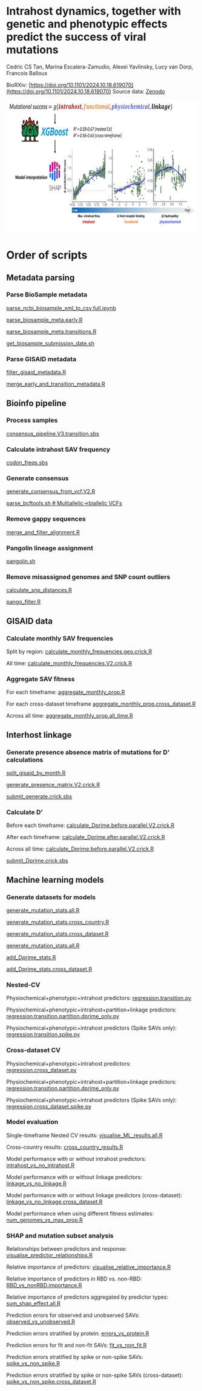 # Intrahost dynamics, together with genetic and phenotypic effects predict the success of viral mutations
Cedric CS Tan, Marina Escalera-Zamudio, Alexei Yavlinsky, Lucy van Dorp, Francois Balloux

BioRXiv: [https://doi.org/10.1101/2024.10.18.619070](https://doi.org/10.1101/2024.10.18.619070)
Source data: [Zenodo](https://doi.org/10.5281/zenodo.15255016)

<img src="git_figures/schematics.png" alt="Intrahost diversity predicts mutational fitness" width="700" height="350">

# Order of scripts

## Metadata parsing
### Parse BioSample metadata
[parse_ncbi_biosample_xml_to_csv.full.ipynb](download_scripts/parse_ncbi_biosample_xml_to_csv.full.ipynb)

[parse_biosample_meta.early.R](download_scripts/parse_biosample_meta.early.R)

[parse_biosample_meta.transitions.R](download_scripts/parse_biosample_meta.transitions.R)

[get_biosample_submission_date.sh](download_scripts/get_biosample_submission_date.sh)

### Parse GISAID metadata
[filter_gisaid_metadata.R](download_scripts/filter_gisaid_metadata.R)

[merge_early_and_transition_metadata.R](download_scripts/merge_early_and_transition_metadata.R)

## Bioinfo pipeline
### Process samples
[consensus_pipeline.V3.transition.sbs](pipeline_scripts/consensus_pipeline.V3.transition.sbs)

### Calculate intrahost SAV frequency
[codon_freqs.sbs](pipeline_scripts/codon_freqs.sbs)

### Generate consensus
[generate_consensus_from_vcf.V2.R](pipeline_scripts/consensus_pipeline.V3.transition.sbs)

[parse_bcftools.sh # Multiallelic->biallelic VCFs](pipeline_scripts/parse_bcftools.sh)

### Remove gappy sequences
[merge_and_filter_alignment.R](qc_scripts/merge_and_filter_alignment.R)

### Pangolin lineage assignment
[pangolin.sh](qc_scripts/pangolin.sh)

### Remove misassigned genomes and SNP count outliers
[calculate_snp_distances.R](qc_scripts/calculate_snp_distances.R)

[pango_filter.R](qc_scripts/pango_filter.R)

## GISAID data
### Calculate monthly SAV frequencies
Split by region: [calculate_monthly_frequencies.geo.crick.R](gisaid_scripts/calculate_monthly_frequencies.geo.crick.R) 

All time: [calculate_monthly_frequencies.V2.crick.R](gisaid_scripts/calculate_monthly_frequencies.V2.crick.R) 

### Aggregate SAV fitness
For each timeframe: [aggregate_monthly_prop.R](gisaid_scripts/aggregate_monthly_prop.R) 

For each cross-dataset timeframe [aggregate_monthly_prop.cross_dataset.R](gisaid_scripts/parse_ncbi_biosample_xml_to_csv.full.ipynb)

Across all time: [aggregate_monthly_prop.all_time.R](gisaid_scripts/aggregate_monthly_prop.all_time.R)


## Interhost linkage
### Generate presence absence matrix of mutations for D' calculations
[split_gisaid_by_month.R](gisaid_scripts/split_gisaid_by_month.R)

[generate_presence_matrix.V2.crick.R](gisaid_scripts/generate_presence_matrix.V2.crick.R)

[submit_generate.crick.sbs](gisaid_scripts/submit_generate.crick.sbs)

### Calculate D'
Before each timeframe: [calculate_Dprime.before.parallel.V2.crick.R](linkage_scripts/calculate_Dprime.before.parallel.V2.crick.R)

After each timeframe: [calculate_Dprime.after.parallel.V2.crick.R](linkage_scripts/calculate_Dprime.after.parallel.V2.crick.R)

Across all time: [calculate_Dprime.before.parallel.V2.crick.R](linkage_scripts/calculate_Dprime.all_time.parallel.V2.crick.R)

[submit_Dprime.crick.sbs](linkage_scripts/submit_Dprime.crick.sbs)

## Machine learning models
### Generate datasets for models
[generate_mutation_stats.all.R](intrahost_scripts/generate_mutation_stats.all.R)

[generate_mutation_stats.cross_country.R](intrahost_scripts/generate_mutation_stats.cross_country.R)

[generate_mutation_stats.cross_dataset.R](intrahost_scripts/generate_mutation_stats.cross_dataset.R)

[generate_mutation_stats.all.R](intrahost_scripts/generate_mutation_stats.all.R)

[add_Dprime_stats.R](intrahost_scripts/add_Dprime_stats.R)

[add_Dprime_stats.cross_dataset.R](intrahost_scripts/add_Dprime_stats.cross_dataset.R)

### Nested-CV
Physiochemical+phenotypic+intrahost predictors: [regression.transition.py](ML_scripts/regression.transition.py)

Physiochemical+phenotypic+intrahost+partition+linkage predictors: [regression.transition.partition.dprime_only.py](ML_scripts/regression.transition.partition.dprime_only.py)

Physiochemical+phenotypic+intrahost predictors (Spike SAVs only): [regression.transition.spike.py](ML_scripts/regression.transition.spike.py)

### Cross-dataset CV
Physiochemical+phenotypic+intrahost predictors: [regression.cross_dataset.py](ML_scripts/regression.cross_dataset.py)

Physiochemical+phenotypic+intrahost+partition+linkage predictors: [regression.transition.partition.dprime_only.py](ML_scripts/regression.cross_dataset.partition.dprime_only.py)

Physiochemical+phenotypic+intrahost predictors (Spike SAVs only): [regression.cross_dataset.spike.py](ML_scripts/regression.cross_dataset.spike.py)

### Model evaluation
Single-timeframe Nested CV results: [visualise_ML_results.all.R](ML_scripts/visualise_ML_results.all.R)

Cross-country results: [cross_country_results.R](ML_scripts/cross_country_results.R)

Model performance with or without intrahost predictors: [intrahost_vs_no_intrahost.R](ML_scripts/intrahost_vs_no_intrahost.R)

Model performance with or without linkage predictors: [linkage_vs_no_linkage.R](ML_scripts/linkage_vs_no_linkage.R)

Model performance with or without linkage predictors (cross-dataset): [linkage_vs_no_linkage.cross_dataset.R](ML_scripts/linkage_vs_no_linkage.cross_dataset.R)

Model performance when using different fitness estimates: [num_genomes_vs_max_prop.R](ML_scripts/num_genomes_vs_max_prop.R)

### SHAP and mutation subset analysis
Relationships between predictors and response: [visualise_predictor_relationships.R](ML_scripts/visualise_predictor_relationships.R)

Relative importance of predictors: [visualise_relative_importance.R](ML_scripts/visualise_relative_importance.R)

Relative importance of predictors in RBD vs. non-RBD: [RBD_vs_nonRBD.importance.R](prediction_scripts/RBD_vs_nonRBD.importance.R)

Relative importance of predictors aggregated by predictor types: [sum_shap_effect.all.R](prediction_scripts/sum_shap_effect.all.R)

Prediction errors for observed and unobserved SAVs: [observed_vs_unobserved.R](prediction_scripts/observed_vs_unobserved.R)

Prediction errors stratified by protein: [errors_vs_protein.R](prediction_scripts/errors_vs_protein.R)

Prediction errors for fit and non-fit SAVs: [fit_vs_non_fit.R](prediction_scripts/fit_vs_non_fit.R)

Prediction errors stratified by spike or non-spike SAVs: [spike_vs_non_spike.R](prediction_scripts/spike_vs_non_spike.R)

Prediction errors stratified by spike or non-spike SAVs (cross-dataset): [spike_vs_non_spike.cross_dataset.R](prediction_scripts/spike_vs_non_spike.cross_dataset.R)





